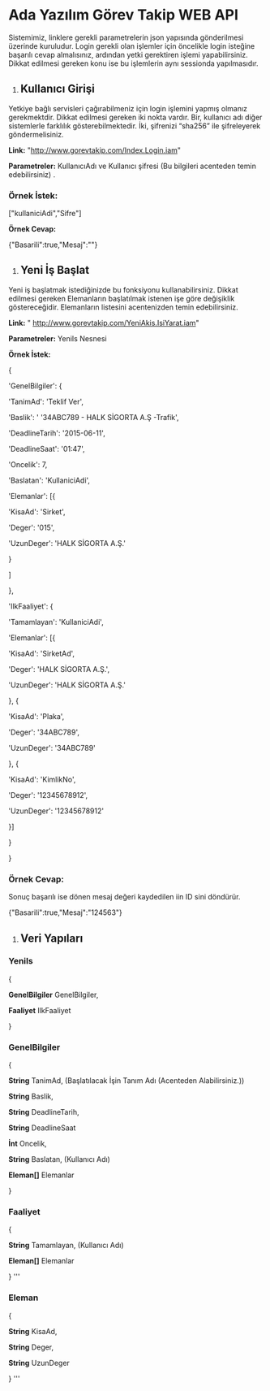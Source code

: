 # Ada Yazılım Görev Takip WEB API

Sistemimiz, linklere gerekli parametrelerin json yapısında gönderilmesi üzerinde kuruludur. Login gerekli olan işlemler için öncelikle login isteğine başarılı cevap almalısınız, ardından yetki gerektiren işlemi yapabilirsiniz. Dikkat edilmesi gereken konu ise bu işlemlerin aynı sessionda yapılmasıdır.

1.  ## Kullanıcı Girişi

Yetkiye bağlı servisleri çağırabilmeniz için login işlemini yapmış olmanız gerekmektdir. Dikkat edilmesi gereken iki nokta vardır. Bir, kullanıcı adı diğer sistemlerle farklılık gösterebilmektedir. İki, şifrenizi “sha256” ile şifreleyerek göndermelisiniz.

**Link:** "http://www.gorevtakip.com/Index.Login.iam"

**Parametreler:** KullanıcıAdı ve Kullanıcı şifresi (Bu bilgileri acenteden temin edebilirsiniz) .

### Örnek İstek:

["kullaniciAdi","Sifre"]

**Örnek Cevap:**

{"Basarili":true,"Mesaj":""}

1.  ## Yeni İş Başlat

Yeni iş başlatmak istediğinizde bu fonksiyonu kullanabilirsiniz. Dikkat edilmesi gereken Elemanların başlatılmak istenen işe göre değişiklik göstereceğidir. Elemanların listesini acentenizden temin edebilirsiniz.

**Link:** " http://www.gorevtakip.com/YeniAkis.IsiYarat.iam"

**Parametreler:** YeniIs Nesnesi

**Örnek İstek:** 

{

'GenelBilgiler': {

'TanimAd': 'Teklif Ver',

'Baslik': ' '34ABC789 - HALK SİGORTA A.Ş -Trafik',

'DeadlineTarih': '2015-06-11',

'DeadlineSaat': '01:47',

'Oncelik': 7,

'Baslatan': 'KullaniciAdi',

'Elemanlar': [{

'KisaAd': 'Sirket',

'Deger': '015',

'UzunDeger': 'HALK SİGORTA A.Ş.'

}

]

},

'IlkFaaliyet': {

'Tamamlayan': 'KullaniciAdi',

'Elemanlar': [{

'KisaAd': 'SirketAd',

'Deger': 'HALK SİGORTA A.Ş.',

'UzunDeger': 'HALK SİGORTA A.Ş.'

}, {

'KisaAd': 'Plaka',

'Deger': '34ABC789',

'UzunDeger': '34ABC789'

}, {

'KisaAd': 'KimlikNo',

'Deger': '12345678912',

'UzunDeger': '12345678912'

}]

}

}

### Örnek Cevap:

Sonuç başarılı ise dönen mesaj değeri kaydedilen iin ID sini döndürür.

{"Basarili":true,"Mesaj":"124563"}

1.  ## Veri Yapıları

### YeniIs

{

**GenelBilgiler** GenelBilgiler,

**Faaliyet** IlkFaaliyet

}

### GenelBilgiler

{

**String** TanimAd, (Başlatılacak İşin Tanım Adı (Acenteden Alabilirsiniz.))

**String** Baslik,

**String** DeadlineTarih,

**String** DeadlineSaat

**İnt** Oncelik,

**String** Baslatan, (Kullanıcı Adı)

**Eleman[]** Elemanlar

}

### Faaliyet

{

**String** Tamamlayan, (Kullanıcı Adı)

**Eleman[]** Elemanlar

}
'''
### Eleman

{

**String** KisaAd,

**String** Deger,

**String** UzunDeger

}
'''